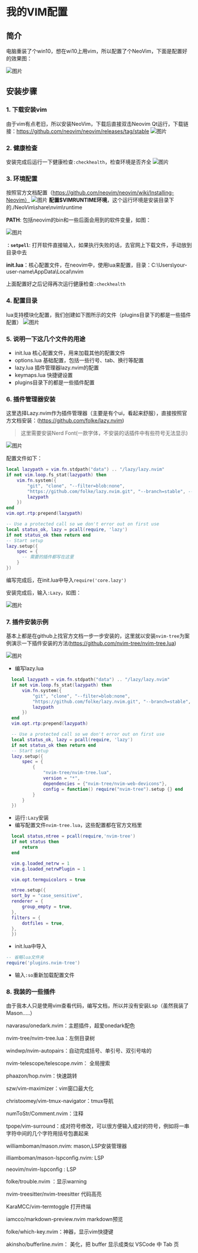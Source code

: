 # 我的VIM配置
## 简介
电脑重装了个win10，想在wi10上用vim，所以配置了个NeoVim，下面是配置好的效果图：

![图片](https://user-images.githubusercontent.com/47561884/233071377-388c587e-91a8-4b6e-848f-62d91aead83f.png)

## 安装步骤
### 1. 下载安装vim
由于vim有点老旧，所以安装NeoVim，下载后直接双击Neovim Qt运行，下载链接：https://github.com/neovim/neovim/releases/tag/stable
![图片](https://user-images.githubusercontent.com/47561884/233074519-378da667-ffa9-4a53-8672-cde4ee2c6ccf.png)

### 2. 健康检查
安装完成后运行一下健康检查`:checkhealth`，检查环境是否齐全
![图片](https://user-images.githubusercontent.com/47561884/233074581-1d604f46-bcd6-4216-a68e-5bf96913911f.png)


### 3. 环境配置

按照官方文档配置（https://github.com/neovim/neovim/wiki/Installing-Neovim）
![图片](https://user-images.githubusercontent.com/47561884/233076430-7f33be83-c2a5-4af9-8cb1-21313b91a4a7.png)
**配置$VIMRUNTIME环境**，这个运行环境是安装目录下的./NeoVim\share\nvim\runtime

**PATH**: 包括neovim的bin和一些后面会用到的软件变量，如图：

![图片](https://user-images.githubusercontent.com/47561884/233077478-9514611d-a5db-4cf5-9a6a-ced8546d53b2.png)

**`：setpell`**: 打开软件直接输入，如果执行失败的话，去官网上下载文件，手动放到目录中去

**init.lua**：核心配置文件，在neovim中，使用lua来配置，目录：C:\Users\your-user-name\AppData\Local\nvim

上面配置好之后记得再次运行健康检查`:checkhealth`

### 4. 配置目录
lua支持模块化配置，我们创建如下图所示的文件（plugins目录下的都是一些插件配置）
 ![图片](https://user-images.githubusercontent.com/47561884/233079153-cc315088-6252-4490-a490-4576e2198b82.png)

### 5. 说明一下这几个文件的用途
+ init.lua 核心配置文件，用来加载其他的配置文件
+ options.lua 基础配置，包括一些行号、tab、换行等配置
+ lazy.lua  插件管理器lazy.nvim的配置
+ keymaps.lua 快捷键设置
+ plugins目录下的都是一些插件配置

### 6. 插件管理器安装

这里选择Lazy.nvim作为插件管理器（主要是有个ui，看起来舒服），直接按照官方文档安装：(https://github.com/folke/lazy.nvim)

> 这里需要安装Nerd Font(一款字体，不安装的话插件中有些符号无法显示)

![图片](https://user-images.githubusercontent.com/47561884/233081543-9222a94c-9013-4d38-a11f-48a59241dfd4.png)

配置文件如下：
````lua
local lazypath = vim.fn.stdpath("data") .. "/lazy/lazy.nvim"
if not vim.loop.fs_stat(lazypath) then
    vim.fn.system({
        "git", "clone", "--filter=blob:none",
        "https://github.com/folke/lazy.nvim.git", "--branch=stable", -- latest stable release
        lazypath
    })
end
vim.opt.rtp:prepend(lazypath)

-- Use a protected call so we don't error out on first use
local status_ok, lazy = pcall(require, 'lazy')
if not status_ok then return end
-- Start setup
lazy.setup({
    spec = {
      -- 需要的插件都写在这里
    }
})

````

编写完成后，在init.lua中导入`require('core.lazy')`


安装完成后，输入`:Lazy`，如图：

![图片](https://user-images.githubusercontent.com/47561884/233081016-7cfcc689-2d7a-4e02-9246-88a6291dbced.png)

### 7. 插件安装示例
  基本上都是在github上找官方文档一步一步安装的，这里就以安装`nvim-tree`为案例演示一下插件安装的方法(https://github.com/nvim-tree/nvim-tree.lua)
  
  ![图片](https://user-images.githubusercontent.com/47561884/233086847-a6e11e33-4f91-4460-b635-2cf75d2659b1.png)

  - 编写lazy.lua
  ````lua
    local lazypath = vim.fn.stdpath("data") .. "/lazy/lazy.nvim"
    if not vim.loop.fs_stat(lazypath) then
        vim.fn.system({
            "git", "clone", "--filter=blob:none",
            "https://github.com/folke/lazy.nvim.git", "--branch=stable", -- latest stable release
            lazypath
        })
    end
    vim.opt.rtp:prepend(lazypath)

    -- Use a protected call so we don't error out on first use
    local status_ok, lazy = pcall(require, 'lazy')
    if not status_ok then return end
    -- Start setup
    lazy.setup({
        spec = {
            {
                "nvim-tree/nvim-tree.lua",
                version = "*",
                dependencies = {"nvim-tree/nvim-web-devicons"},
                config = function() require("nvim-tree").setup {} end
            }
        }
    })
````
  - 运行`:Lazy`安装
  - 编写配置文件`nvim-tree.lua`，这些配置都在官方文档里
  ````lua
    local status,ntree = pcall(require,'nvim-tree')
    if not status then 
        return
    end

    vim.g.loaded_netrw = 1
    vim.g.loaded_netrwPlugin = 1

    vim.opt.termguicolors = true

    ntree.setup({
    sort_by = "case_sensitive",
    renderer = {
        group_empty = true,
    },
    filters = {
        dotfiles = true,
    },
    })

  ````
  - init.lua中导入
  ````lua
  -- 省略lua文件夹
  require('plugins.nvim-tree')
  ````
  - 输入`:so`重新加载配置文件
  
  
  
### 8. 我装的一些插件

由于我本人只是使用vim查看代码，编写文档，所以并没有安装Lsp（虽然我装了Mason.....）

navarasu/onedark.nvim：主题插件，超爱onedark配色

nvim-tree/nvim-tree.lua：左侧目录树

windwp/nvim-autopairs：自动完成括号、单引号、双引号啥的

nvim-telescope/telescope.nvim： 全局搜索

phaazon/hop.nvim：快速跳转

szw/vim-maximizer：vim窗口最大化

christoomey/vim-tmux-navigator：tmux导航

numToStr/Comment.nvim：注释

tpope/vim-surround：成对符号修改，可以很方便输入成对的符号，例如将一串字符中间的几个字符用括号包裹起来


williamboman/mason.nvim: mason,LSP安装管理器

illiamboman/mason-lspconfig.nvim: LSP

neovim/nvim-lspconfig : LSP


folke/trouble.nvim ：显示warning

nvim-treesitter/nvim-treesitter 代码高亮

KaraMCC/vim-termtoggle 打开终端

iamcco/markdown-preview.nvim  markdown预览

folke/which-key.nvim：神器，显示vim快捷键

akinsho/bufferline.nvim： 美化，把 buffer 显示成类似 VSCode 中 Tab 页

